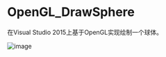 # OpenGL_DrawSphere
在Visual Studio 2015上基于OpenGL实现绘制一个球体。

![image](https://user-images.githubusercontent.com/58623498/233311566-f863ee84-46c5-4ab4-9c49-383e9c392633.png)
